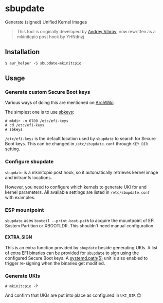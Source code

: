 # sbupdate

Generate (signed) Unified Kernel Images

> This tool is originally developed by [Andrey Vihrov](https://github.com/andreyv/sbupdate),
> now rewritten as a mkinitcpio post hook by YHNdnzj

## Installation

```console
$ aur_helper -S sbupdate-mkinitcpio
```

## Usage

### Generate custom Secure Boot keys

Various ways of doing this are mentioned on [ArchWiki](https://wiki.archlinux.org/title/Unified_Extensible_Firmware_Interface/Secure_Boot#Creating_keys).

The simplest one is to use [sbkeys](https://github.com/electrickite/sbkeys):

```console
# mkdir -m 0700 /etc/efi-keys
# cd /etc/efi-keys
# sbkeys
```

`/etc/efi-keys` is the default location used by `sbupdate` to search for Secure Boot keys. This can be changed in `/etc/sbupdate.conf` through `KEY_DIR` setting.

### Configure sbupdate

`sbupdate` is a mkinitcpio post hook, so it automatically retrieves kernel image and initramfs locations.

However, you need to configure which kernels to generate UKI for and kernel parameters. All available settings are listed in `/etc/sbupdate.conf` with examples.

### ESP mountpoint

`sbupdate` uses `bootctl --print-boot-path` to acquire the mountpoint of EFI System Partition or XBOOTLDR. This shouldn't need manual configuration.

#### EXTRA_SIGN

This is an extra function provided by `sbupdate` beside generating UKIs. A list of extra EFI binaries can be provided for `sbupdate` to sign using the configured Secure Boot keys. A [systemd.path(5)](https://man.archlinux.org/man/systemd.path.5.en) unit is also enabled to trigger re-signing when the binaries get modified.

### Generate UKIs

```console
# mkinitcpio -P
```

And confirm that UKIs are put into place as configured in `UKI_DIR` 😉
